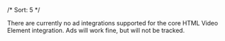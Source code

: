 /*
Sort: 5
 */

There are currently no ad integrations supported for the core HTML Video Element integration. Ads will work fine, but will not be tracked.
